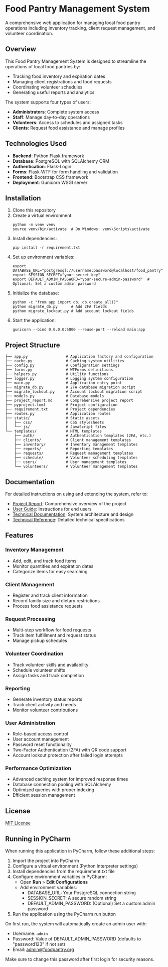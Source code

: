 # Food Pantry Management System

A comprehensive web application for managing local food pantry operations including inventory tracking, client request management, and volunteer coordination.

## Overview

This Food Pantry Management System is designed to streamline the operations of local food pantries by:

- Tracking food inventory and expiration dates
- Managing client registrations and food requests
- Coordinating volunteer schedules
- Generating useful reports and analytics

The system supports four types of users:
- **Administrators**: Complete system access
- **Staff**: Manage day-to-day operations
- **Volunteers**: Access to schedules and assigned tasks
- **Clients**: Request food assistance and manage profiles

## Technologies Used

- **Backend**: Python Flask framework
- **Database**: PostgreSQL with SQLAlchemy ORM
- **Authentication**: Flask-Login
- **Forms**: Flask-WTF for form handling and validation
- **Frontend**: Bootstrap CSS framework
- **Deployment**: Gunicorn WSGI server

## Installation

1. Clone this repository
2. Create a virtual environment:
   ```
   python -m venv venv
   source venv/bin/activate  # On Windows: venv\Scripts\activate
   ```
3. Install dependencies:
   ```
   pip install -r requirement.txt
   ```
4. Set up environment variables:
   ```
   export DATABASE_URL="postgresql://username:password@localhost/food_pantry"
   export SESSION_SECRET="your-secret-key"
   export DEFAULT_ADMIN_PASSWORD="your-secure-admin-password"  # Optional: Set a custom admin password
   ```
5. Initialize the database:
   ```
   python -c "from app import db; db.create_all()"
   python migrate_db.py      # Add 2FA fields
   python migrate_lockout.py # Add account lockout fields
   ```
6. Start the application:
   ```
   gunicorn --bind 0.0.0.0:5000 --reuse-port --reload main:app
   ```

## Project Structure

```
├── app.py                 # Application factory and configuration
├── cache.py               # Caching system utilities
├── config.py              # Configuration settings
├── forms.py               # WTForms definitions
├── helpers.py             # Utility functions
├── logger.py              # Logging system configuration
├── main.py                # Application entry point
├── migrate_db.py          # 2FA database migration script
├── migrate_lockout.py     # Account lockout migration script
├── models.py              # Database models
├── project_report.md      # Comprehensive project report
├── pyproject.toml         # Project configuration
├── requirement.txt        # Project dependencies
├── routes.py              # Application routes
├── static/                # Static assets
│   ├── css/               # CSS stylesheets
│   └── js/                # JavaScript files
└── templates/             # HTML templates
    ├── auth/              # Authentication templates (2FA, etc.)
    ├── clients/           # Client management templates
    ├── inventory/         # Inventory management templates
    ├── reports/           # Reporting templates
    ├── requests/          # Request management templates
    ├── schedule/          # Volunteer scheduling templates
    ├── users/             # User management templates
    └── volunteers/        # Volunteer management templates
```

## Documentation

For detailed instructions on using and extending the system, refer to:

- [Project Report](./project_report.md): Comprehensive overview of the project
- [User Guide](./user_guide.md): Instructions for end users
- [Technical Documentation](./documentation.md): System architecture and design
- [Technical Reference](./technical_reference.md): Detailed technical specifications

## Features

### Inventory Management
- Add, edit, and track food items
- Monitor quantities and expiration dates
- Categorize items for easy searching

### Client Management
- Register and track client information
- Record family size and dietary restrictions
- Process food assistance requests

### Request Processing
- Multi-step workflow for food requests
- Track item fulfillment and request status
- Manage pickup schedules

### Volunteer Coordination
- Track volunteer skills and availability
- Schedule volunteer shifts
- Assign tasks and track completion

### Reporting
- Generate inventory status reports
- Track client activity and needs
- Monitor volunteer contributions

### User Administration
- Role-based access control
- User account management
- Password reset functionality
- Two-Factor Authentication (2FA) with QR code support
- Account lockout protection after failed login attempts

### Performance Optimization
- Advanced caching system for improved response times
- Database connection pooling with SQLAlchemy
- Optimized queries with proper indexing
- Efficient session management

## License

[MIT License](LICENSE)

## Running in PyCharm

When running this application in PyCharm, follow these additional steps:

1. Import the project into PyCharm
2. Configure a virtual environment (Python Interpreter settings)
3. Install dependencies from the requirement.txt file
4. Configure environment variables in PyCharm:
   - Open **Run** > **Edit Configurations**
   - Add environment variables:
     - DATABASE_URL: Your PostgreSQL connection string
     - SESSION_SECRET: A secure random string
     - DEFAULT_ADMIN_PASSWORD: (Optional) Set a custom admin password
5. Run the application using the PyCharm run button

On first run, the system will automatically create an admin user with:
- Username: `admin`
- Password: Value of DEFAULT_ADMIN_PASSWORD (defaults to "password123" if not set)
- Email: admin@foodpantry.org

Make sure to change this password after first login for security reasons.

